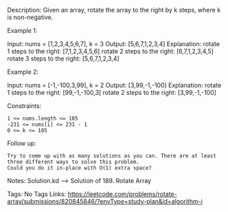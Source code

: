 Description:
Given an array, rotate the array to the right by k steps, where k is non-negative.

Example 1:

Input: nums = [1,2,3,4,5,6,7], k = 3
Output: [5,6,7,1,2,3,4]
Explanation:
rotate 1 steps to the right: [7,1,2,3,4,5,6]
rotate 2 steps to the right: [6,7,1,2,3,4,5]
rotate 3 steps to the right: [5,6,7,1,2,3,4]

Example 2:

Input: nums = [-1,-100,3,99], k = 2
Output: [3,99,-1,-100]
Explanation:
rotate 1 steps to the right: [99,-1,-100,3]
rotate 2 steps to the right: [3,99,-1,-100]

Constraints:

    1 <= nums.length <= 105
    -231 <= nums[i] <= 231 - 1
    0 <= k <= 105

Follow up:

    Try to come up with as many solutions as you can. There are at least three different ways to solve this problem.
    Could you do it in-place with O(1) extra space?

Notes:
Solution.kd --> Solution of 189. Rotate Array

Tags:
No Tags
Links:
https://leetcode.com/problems/rotate-array/submissions/820845846/?envType=study-plan&id=algorithm-i
